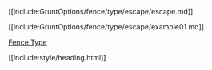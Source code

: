 [[include:GruntOptions/fence/type/escape/escape.md]]

[[include:GruntOptions/fence/type/escape/example01.md]]

[Fence Type](../)

[[include:style/heading.html]]
